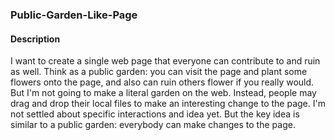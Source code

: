 ### Public-Garden-Like-Page

#### Description
I want to create a single web page that everyone can contribute to and ruin as well. Think as a public garden: you can visit the page and plant some flowers onto the page, and also can ruin others flower if you really would.
But I'm not going to make a literal garden on the web. Instead, people may drag and drop their local files to make an interesting change to the page. I'm not settled about specific interactions and idea yet. But the key idea is similar to a public garden: everybody can make changes to the page.
